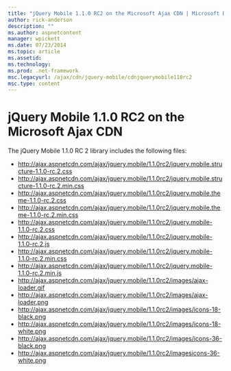 ```yaml
---
title: "jQuery Mobile 1.1.0 RC2 on the Microsoft Ajax CDN | Microsoft Docs"
author: rick-anderson
description: ""
ms.author: aspnetcontent
manager: wpickett
ms.date: 07/23/2014
ms.topic: article
ms.assetid: 
ms.technology: 
ms.prod: .net-framework
msc.legacyurl: /ajax/cdn/jquery-mobile/cdnjquerymobile110rc2
msc.type: content
---
```

jQuery Mobile 1.1.0 RC2 on the Microsoft Ajax CDN
====================
The jQuery Mobile 1.1.0 RC 2 library includes the following files:

- http://ajax.aspnetcdn.com/ajax/jquery.mobile/1.1.0rc2/jquery.mobile.structure-1.1.0-rc.2.css
- http://ajax.aspnetcdn.com/ajax/jquery.mobile/1.1.0rc2/jquery.mobile.structure-1.1.0-rc.2.min.css
- http://ajax.aspnetcdn.com/ajax/jquery.mobile/1.1.0rc2/jquery.mobile.theme-1.1.0-rc.2.css
- http://ajax.aspnetcdn.com/ajax/jquery.mobile/1.1.0rc2/jquery.mobile.theme-1.1.0-rc.2.min.css
- http://ajax.aspnetcdn.com/ajax/jquery.mobile/1.1.0rc2/jquery.mobile-1.1.0-rc.2.css
- http://ajax.aspnetcdn.com/ajax/jquery.mobile/1.1.0rc2/jquery.mobile-1.1.0-rc.2.js
- http://ajax.aspnetcdn.com/ajax/jquery.mobile/1.1.0rc2/jquery.mobile-1.1.0-rc.2.min.css
- http://ajax.aspnetcdn.com/ajax/jquery.mobile/1.1.0rc2/jquery.mobile-1.1.0-rc.2.min.js
- http://ajax.aspnetcdn.com/ajax/jquery.mobile/1.1.0rc2/images/ajax-loader.gif
- http://ajax.aspnetcdn.com/ajax/jquery.mobile/1.1.0rc2/images/ajax-loader.png
- http://ajax.aspnetcdn.com/ajax/jquery.mobile/1.1.0rc2/images/icons-18-black.png
- http://ajax.aspnetcdn.com/ajax/jquery.mobile/1.1.0rc2/images/icons-18-white.png
- http://ajax.aspnetcdn.com/ajax/jquery.mobile/1.1.0rc2/images/icons-36-black.png
- http://ajax.aspnetcdn.com/ajax/jquery.mobile/1.1.0rc2/imagesicons-36-white.png